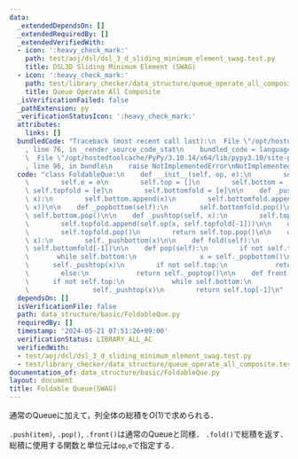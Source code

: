 ```yaml
---
data:
  _extendedDependsOn: []
  _extendedRequiredBy: []
  _extendedVerifiedWith:
  - icon: ':heavy_check_mark:'
    path: test/aoj/dsl/dsl_3_d_sliding_minimum_element_swag.test.py
    title: DSL3D Sliding Minimum Element (SWAG)
  - icon: ':heavy_check_mark:'
    path: test/library_checker/data_structure/queue_operate_all_composite.test.py
    title: Queue Operate All Composite
  _isVerificationFailed: false
  _pathExtension: py
  _verificationStatusIcon: ':heavy_check_mark:'
  attributes:
    links: []
  bundledCode: "Traceback (most recent call last):\n  File \"/opt/hostedtoolcache/PyPy/3.10.14/x64/lib/pypy3.10/site-packages/onlinejudge_verify/documentation/build.py\"\
    , line 76, in _render_source_code_stat\n    bundled_code = language.bundle(\n\
    \  File \"/opt/hostedtoolcache/PyPy/3.10.14/x64/lib/pypy3.10/site-packages/onlinejudge_verify/languages/python.py\"\
    , line 96, in bundle\n    raise NotImplementedError\nNotImplementedError\n"
  code: "class FoldableQue:\n    def __init__(self, op, e):\n        self.op = op\n\
    \        self.e = e\n        self.top = []\n        self.bottom = []\n       \
    \ self.topfold = [e]\n        self.bottomfold = [e]\n\n    def _pushbottom(self,\
    \ x):\n        self.bottom.append(x)\n        self.bottomfold.append(self.op(self.bottomfold[-1],\
    \ x))\n\n    def _popbottom(self):\n        self.bottomfold.pop()\n        return\
    \ self.bottom.pop()\n\n    def _pushtop(self, x):\n        self.top.append(x)\n\
    \        self.topfold.append(self.op(x, self.topfold[-1]))\n\n    def _poptop(self):\n\
    \        self.topfold.pop()\n        return self.top.pop()\n\n    def push(self,\
    \ x):\n        self._pushbottom(x)\n\n    def fold(self):\n        return self.op(self.topfold[-1],\
    \ self.bottomfold[-1])\n\n    def pop(self):\n        if not self.top:\n     \
    \       while self.bottom:\n                x = self._popbottom()\n          \
    \      self._pushtop(x)\n        if not self.top:\n            return self.e\n\
    \        else:\n            return self._poptop()\n\n    def front(self):\n  \
    \      if not self.top:\n            while self.bottom:\n                x = self._popbottom()\n\
    \                self._pushtop(x)\n        return self.top[-1]\n"
  dependsOn: []
  isVerificationFile: false
  path: data_structure/basic/FoldableQue.py
  requiredBy: []
  timestamp: '2024-05-21 07:51:26+09:00'
  verificationStatus: LIBRARY_ALL_AC
  verifiedWith:
  - test/aoj/dsl/dsl_3_d_sliding_minimum_element_swag.test.py
  - test/library_checker/data_structure/queue_operate_all_composite.test.py
documentation_of: data_structure/basic/FoldableQue.py
layout: document
title: Foldable Queue(SWAG)
---
```


通常のQueueに加えて，列全体の総積を$O(1)$で求められる．

`.push(item)`, `.pop()`, `.front()`は通常のQueueと同様．
`.fold()`で総積を返す．総積に使用する関数と単位元は`op`,`e`で指定する．